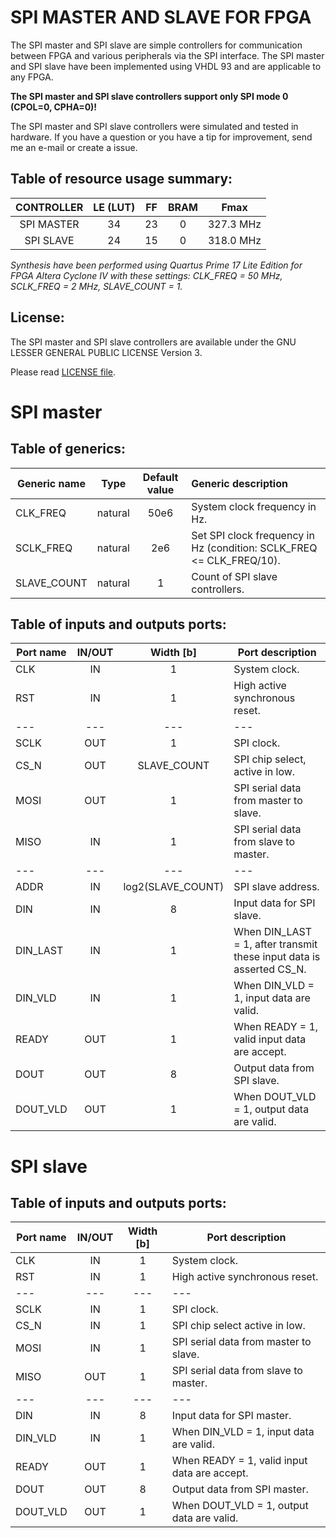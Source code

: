 # SPI MASTER AND SLAVE FOR FPGA

The SPI master and SPI slave are simple controllers for communication between FPGA and various peripherals via the SPI interface. The SPI master and SPI slave have been implemented using VHDL 93 and are applicable to any FPGA.

**The SPI master and SPI slave controllers support only SPI mode 0 (CPOL=0, CPHA=0)!**

The SPI master and SPI slave controllers were simulated and tested in hardware. If you have a question or you have a tip for improvement, send me an e-mail or create a issue.

## Table of resource usage summary:

CONTROLLER | LE (LUT) | FF | BRAM | Fmax
:---:|:---:|:---:|:---:|:---:
SPI MASTER | 34 | 23 | 0 | 327.3 MHz
SPI SLAVE | 24 | 15 | 0 | 318.0 MHz

*Synthesis have been performed using Quartus Prime 17 Lite Edition for FPGA Altera Cyclone IV with these settings: CLK_FREQ = 50 MHz, SCLK_FREQ = 2 MHz, SLAVE_COUNT = 1.*

## License:

The SPI master and SPI slave controllers are available under the GNU LESSER GENERAL PUBLIC LICENSE Version 3.

Please read [LICENSE file](LICENSE).

# SPI master

## Table of generics:

Generic name | Type | Default value | Generic description
---|:---:|:---:|:---
CLK_FREQ | natural | 50e6 | System clock frequency in Hz.
SCLK_FREQ | natural | 2e6 | Set SPI clock frequency in Hz (condition: SCLK_FREQ <= CLK_FREQ/10).
SLAVE_COUNT | natural | 1 | Count of SPI slave controllers.

## Table of inputs and outputs ports:

Port name | IN/OUT | Width [b]| Port description
---|:---:|:---:|---
CLK | IN | 1 | System clock.
RST | IN | 1 | High active synchronous reset.
--- | --- | --- | ---
SCLK | OUT | 1 | SPI clock.
CS_N | OUT | SLAVE_COUNT | SPI chip select, active in low.
MOSI | OUT | 1 | SPI serial data from master to slave.
MISO | IN | 1 | SPI serial data from slave to master.
--- | --- | --- | ---
ADDR | IN | log2(SLAVE_COUNT) | SPI slave address.
DIN | IN | 8 | Input data for SPI slave.
DIN_LAST | IN | 1 | When DIN_LAST = 1, after transmit these input data is asserted CS_N.
DIN_VLD | IN | 1 | When DIN_VLD = 1, input data are valid.
READY | OUT | 1 | When READY = 1, valid input data are accept.
DOUT | OUT | 8 | Output data from SPI slave.
DOUT_VLD | OUT | 1 | When DOUT_VLD = 1, output data are valid.

# SPI slave

## Table of inputs and outputs ports:

Port name | IN/OUT | Width [b]| Port description
---|:---:|:---:|---
CLK | IN | 1 | System clock.
RST | IN | 1 | High active synchronous reset.
--- | --- | --- | ---
SCLK | IN | 1 | SPI clock.
CS_N | IN | 1 | SPI chip select active in low.
MOSI | IN | 1 | SPI serial data from master to slave.
MISO | OUT | 1 | SPI serial data from slave to master.
--- | --- | --- | ---
DIN | IN | 8 | Input data for SPI master.
DIN_VLD | IN | 1 | When DIN_VLD = 1, input data are valid.
READY | OUT | 1 | When READY = 1, valid input data are accept.
DOUT | OUT | 8 | Output data from SPI master.
DOUT_VLD | OUT | 1 | When DOUT_VLD = 1, output data are valid.
